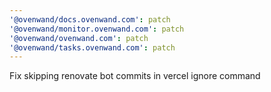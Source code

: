 ```yaml
---
'@ovenwand/docs.ovenwand.com': patch
'@ovenwand/monitor.ovenwand.com': patch
'@ovenwand/ovenwand.com': patch
'@ovenwand/tasks.ovenwand.com': patch
---
```


Fix skipping renovate bot commits in vercel ignore command
